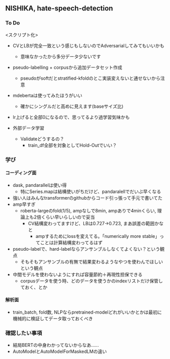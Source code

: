 ## NISHIKA, hate-speech-detection

### To Do
<スクリプト化>
* CVとLBが完全一致という感じもしないのでAdversarialしてみてもいいかも
    * 意味なかったから多分データ少ないです

* pseudo-labelling + corpusから追加データセット作成
    * pseudoがsoftだとstratified-kfoldのとこ実装変えないと通せないから注意

* mdebertaは使ってみたほうがいい
    * 確かにシングルだと高めに見えます(baseサイズ比)

* lr上げると全部0になるので、思ってるより過学習気味かも

* 外部データ学習
    * Validateどうするの？
        * train_df全部を対象としてHold-Outでいい？

### 学び
#### コーディング面
* dask, pandarallelは使い得
    * 特にSeries.mapは結構使いがちだけど、pandaralellでだいぶ早くなる
* 強い人はみんなtransformerのgithubからコード引っ張って手元で書いてた
* amp早すぎ
    * roberta-largeのfold(1/5), ampなしで8min, ampありで4minくらい, 理論上も2倍くらい早いらしいので妥当
        * CV結構変わってますけど、LBは0.727->0.723, まあ誤差の範囲かなと
            * ampするためにlossを変えてる。「numerically more stable」ってことは計算結構変わってるはず
* pseudo-labelで、hard-labelならアンサンブルしなくてよくない？という観点
    * そもそもアンサンブルの有無で結果変わるようなやつを使わんでほしいという観点
* 中間モデルを使わないようにすれば容量節約＋再現性担保できる
    * corpusデータを使う時、どのデータを使うかのindexリストだけ保管しておく、とか

#### 解析面
* train_batch, fold数, NLPならpretrained-modelどれがいいかとかは最初に機械的に検証してデータ取っておくべき


### 確認したい事項
* 結局BERTの中身わかってないからなあ......
* AutoModelとAutoModelForMaskedLMの違い